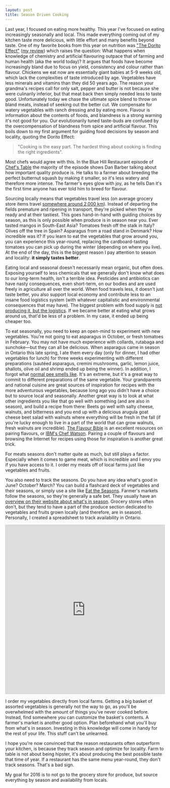```yaml
---
layout: post
title: Season Driven Cooking
---
```


Last year, I focused on eating more healthy. This year I've focused on eating
increasingly seasonally and local. This made everything coming out of my kitchen
taste more delicious, with little effort and many benefits beyond taste. One of
my favorite books from this year on nutrition was ["The Dorito
Effect"](http://www.amazon.com/The-Dorito-Effect-Surprising-Flavor/dp/1476724210) ([my
review](https://www.goodreads.com/review/show/1386096068?book_show_action=false))
which raises the question: What happens when knowledge of chemistry and
artificial flavouring outpace that of farming and human health (aka the world
today)? It argues that foods have become increasingly bland due to focus on
yield, consistency and colour rather than flavour. Chickens we eat now are
essentially giant babies at 5-9 weeks old, which lack the complexities of taste
introduced by age. Vegetables have less minerals and vitamins than they did 50
years ago. The reason your grandma's recipes call for only salt, pepper and
butter is not because she were culinarily inferior, but that meat back then
simply needed less to taste good. Unfortunately today we chase the ultimate
spice blend to throw on bland meats, instead of seeking out the better cut. We
compensate for watery vegetables with ranch dressing and by eating more. Flavour
is information about the contents of foods, and blandness is a strong warning
it's not good for you. Our evolutionarily tuned taste-buds are confused by the
overcompensation of blandness from spice and artificial flavour. This boils down
to my first argument for guiding food decisions by season and locality, quoting
the Dorito Effect:


> "Cooking is the easy part. The hardest thing about cooking is finding the
> right ingredients".

Most chefs would agree with this. In the Blue Hill Restaurant episode of [Chef's
Table](https://en.wikipedia.org/wiki/Chef%27s_Table) the majority of the episode
shows Dan Barber talking about how important quality produce is. He talks to a
farmer about breeding the perfect butternut squash by making it smaller, so it's
less watery and therefore more intense. The farmer's eyes glow with joy, as he
tells Dan it's the first time anyone has ever told him to breed for flavour. 

Sourcing locally means that vegetables travel less (on average grocery store
items travel [somewhere around 2,000 km](http://www.worldwatch.org/node/6064)).
Instead of departing the fields premature and ripening in transport, they're
picked when they're ready and at their tastiest. This goes hand-in-hand with
guiding choices by season, as this is only possible when produce is in season
near you. Ever tasted mangos in South-East Asia? Tomatoes fresh off the stalk in
Italy? Olives off the tree in Spain? Asparagus from a road stand in Denmark? How
incredible was it? If you learn to eat the vegetables that grow around you, you
can experience this year-round, replacing the cardboard-tasting tomatoes you can
pick up during the winter (depending on where you live). At the end of the day,
this is the biggest reason I pay attention to season and locality: **it simply
tastes better**.

Eating local and seasonal doesn't necessarily mean organic, but often does.
Exposing yourself to less chemicals that we generally don't know what does to
our long-term health, isn't a terrible idea. Pesticides and antibiotics can have
nasty consequences, even short-term, on our bodies and are used freely in
agriculture all over the world. When food travels less, it doesn't just taste
better, you also support local economy and contribute less to an insane food
logistics system (with whatever capitalistic and environmental consequences that
may have). The biggest problem with food supply is [not producing it, but the
logistics](http://www.amazon.com/Abundance-Future-Better-Than-Think/dp/1451614217).
If we became better at eating what grows around us, that'd be less of a problem.
In my case, it ended up being cheaper too.

To eat seasonally, you need to keep an open-mind to experiment with new
vegetables. You're not going to eat asparagus in October, or fresh tomatoes in
February. You may not have much experience with collards, rutabaga and
sunchoke—but they can all be delicious. When asparagus came in season in Ontario
this late spring, I ate them every day (only for dinner, I had other vegetables
for lunch) for three weeks experimenting with
different preparations (sautéed asparagus, cremini mushrooms, garlic, lemon
juice, shallots, olive oil and shrimp ended up being the winner). In addition, I
forgot what [normal pee smells
like](http://www.webmd.com/food-recipes/why-pee-smells-funny-eat-asparagus). It's an
extreme, but it's a great way to commit to different preparations of the same
vegetable. Your grandparents and national cuisine are great sources of
inspiration for recipes with the more adventurous vegetables, because long ago
you didn't have a choice but to source local and seasonally. Another great way
is to look at what other ingredients you like that go well with something (and
are also in season), and build a recipe from there: Beets go well with salty
cheese, walnuts, and bitterness and you end up with a delicious arugula goat
cheese beet salad with walnuts where everything will be fresh in the fall (if
you're lucky enough to live in a part of the world that can grow walnuts, fresh
walnuts are incredible). [The Flavour
Bible](http://www.amazon.com/Flavor-Bible-Essential-Creativity-Imaginative/dp/0316118400/ref=sr_1_1?ie=UTF8&qid=1449328308&sr=8-1&keywords=flavour+bible)
is an excellent resources on pairing flavours, or [IBM's Chef
Watson](https://www.ibmchefwatson.com/). Pairing a couple of flavours and
browsing the Internet for recipes using those for inspiration is another great
trick.

For meats seasons don't matter quite as much, but still plays a factor.
Especially when it comes to game meat, which is incredible and I envy you if you
have access to it. I order my meats off of local farms just like vegetables and
fruits.

You also need to track the seasons. Do you have any idea what's good in June?
October? March? You can build a flashcard deck of vegetables and their seasons,
or simply use a site like [Eat the Seasons](http://www.eattheseasons.com/).
Farmer's markets follow the seasons, so they're generally a safe bet. They
usually have an [overview on their website about what's in
season](http://ottawafarmersmarket.ca/whats-in-season/). Grocery stores often
don't, but they tend to have a part of the produce section dedicated to
vegetables and fruits grown locally (and therefore, are in season).  Personally,
I created a spreadsheet to track availability in Ontario.

<iframe src="https://airtable.com/embed/shrvVrHDN6idKdAZN?viewControls=on"
frameborder="0" onmousewheel="" width="100%" height="533" style="background:
#fff; border: 1px solid #ccc;"></iframe>

I order my vegetables directly from local farms. Getting a big basket of
assorted vegetables is generally not the way to go, as you'll be overwhelmed
with the amount of things you've never cooked before. Instead, find somewhere
you can customize the basket's contents. A farmer's market is another good
option. Plan beforehand what you'll buy from what's in season. Investing in this
knowledge will come in handy for the rest of your life. This stuff can't be
unlearned.

I hope you're now convinced that the reason restaurants often outperform your
kitchen, is because they track season and optimize for locality. Farm to table
is not about being hipster, it's about producing the best possible taste that
time of year. If a restaurant has the same menu year-round, they don't track
seasons. That's a bad sign.

My goal for 2016 is to not go to the grocery store for produce, but source
everything by season and availability from locals.
